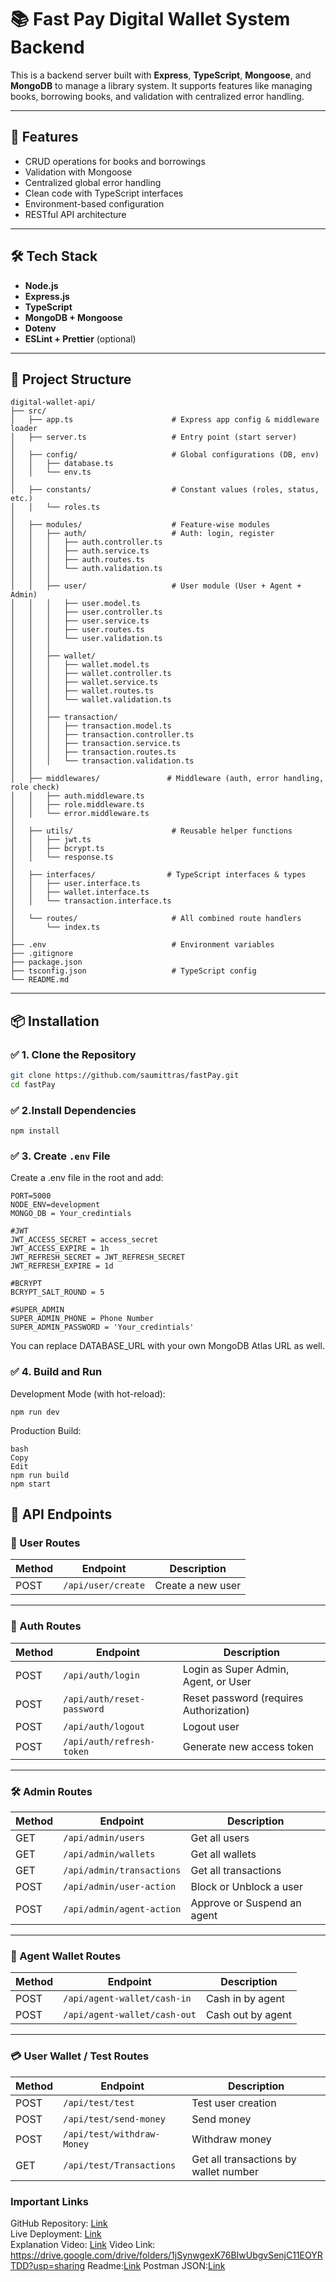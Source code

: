 # 📚 Fast Pay Digital Wallet System Backend

This is a backend server built with **Express**, **TypeScript**, **Mongoose**, and **MongoDB** to manage a library system. It supports features like managing books, borrowing books, and validation with centralized error handling.

---

## 🚀 Features

- CRUD operations for books and borrowings
- Validation with Mongoose
- Centralized global error handling
- Clean code with TypeScript interfaces
- Environment-based configuration
- RESTful API architecture

---

## 🛠️ Tech Stack

- **Node.js**
- **Express.js**
- **TypeScript**
- **MongoDB + Mongoose**
- **Dotenv**
- **ESLint + Prettier** (optional)

---

## 📁 Project Structure

```
digital-wallet-api/
├── src/
│   ├── app.ts                      # Express app config & middleware loader
│   ├── server.ts                   # Entry point (start server)
│
│   ├── config/                     # Global configurations (DB, env)
│   │   ├── database.ts
│   │   └── env.ts
│
│   ├── constants/                  # Constant values (roles, status, etc.)
│   │   └── roles.ts
│
│   ├── modules/                    # Feature-wise modules
│   │   ├── auth/                   # Auth: login, register
│   │   │   ├── auth.controller.ts
│   │   │   ├── auth.service.ts
│   │   │   ├── auth.routes.ts
│   │   │   └── auth.validation.ts
│   │   │
│   │   ├── user/                   # User module (User + Agent + Admin)
│   │   │   ├── user.model.ts
│   │   │   ├── user.controller.ts
│   │   │   ├── user.service.ts
│   │   │   ├── user.routes.ts
│   │   │   └── user.validation.ts
│   │   │
│   │   ├── wallet/
│   │   │   ├── wallet.model.ts
│   │   │   ├── wallet.controller.ts
│   │   │   ├── wallet.service.ts
│   │   │   ├── wallet.routes.ts
│   │   │   └── wallet.validation.ts
│   │   │
│   │   ├── transaction/
│   │   │   ├── transaction.model.ts
│   │   │   ├── transaction.controller.ts
│   │   │   ├── transaction.service.ts
│   │   │   ├── transaction.routes.ts
│   │   │   └── transaction.validation.ts
│   │
│   ├── middlewares/               # Middleware (auth, error handling, role check)
│   │   ├── auth.middleware.ts
│   │   ├── role.middleware.ts
│   │   └── error.middleware.ts
│
│   ├── utils/                      # Reusable helper functions
│   │   ├── jwt.ts
│   │   ├── bcrypt.ts
│   │   └── response.ts
│
│   ├── interfaces/                # TypeScript interfaces & types
│   │   ├── user.interface.ts
│   │   ├── wallet.interface.ts
│   │   └── transaction.interface.ts
│
│   └── routes/                     # All combined route handlers
│       └── index.ts
│
├── .env                            # Environment variables
├── .gitignore
├── package.json
├── tsconfig.json                   # TypeScript config
└── README.md

```

---

## 📦 Installation

### ✅ 1. Clone the Repository

```bash
git clone https://github.com/saumittras/fastPay.git
cd fastPay

```

### ✅ 2.Install Dependencies

```
npm install
```

### ✅ 3. Create `.env` File

<p>Create a .env file in the root and add:</p>

```
PORT=5000
NODE_ENV=development
MONGO_DB = Your_credintials

#JWT
JWT_ACCESS_SECRET = access_secret
JWT_ACCESS_EXPIRE = 1h
JWT_REFRESH_SECRET = JWT_REFRESH_SECRET
JWT_REFRESH_EXPIRE = 1d

#BCRYPT
BCRYPT_SALT_ROUND = 5

#SUPER_ADMIN
SUPER_ADMIN_PHONE = Phone Number
SUPER_ADMIN_PASSWORD = 'Your_credintials'
```

<p>You can replace DATABASE_URL with your own MongoDB Atlas URL as well.</p>

### ✅ 4. Build and Run

<p>Development Mode (with hot-reload):</p>

```
npm run dev
```

<p>Production Build:</p>

```
bash
Copy
Edit
npm run build
npm start
```

## 📘 API Endpoints

### 👤 User Routes

| Method | Endpoint           | Description       |
| ------ | ------------------ | ----------------- |
| POST   | `/api/user/create` | Create a new user |

---

### 🔐 Auth Routes

| Method | Endpoint                   | Description                             |
| ------ | -------------------------- | --------------------------------------- |
| POST   | `/api/auth/login`          | Login as Super Admin, Agent, or User    |
| POST   | `/api/auth/reset-password` | Reset password (requires Authorization) |
| POST   | `/api/auth/logout`         | Logout user                             |
| POST   | `/api/auth/refresh-token`  | Generate new access token               |

---

### 🛠️ Admin Routes

| Method | Endpoint                  | Description                 |
| ------ | ------------------------- | --------------------------- |
| GET    | `/api/admin/users`        | Get all users               |
| GET    | `/api/admin/wallets`      | Get all wallets             |
| GET    | `/api/admin/transactions` | Get all transactions        |
| POST   | `/api/admin/user-action`  | Block or Unblock a user     |
| POST   | `/api/admin/agent-action` | Approve or Suspend an agent |

---

### 💼 Agent Wallet Routes

| Method | Endpoint                     | Description       |
| ------ | ---------------------------- | ----------------- |
| POST   | `/api/agent-wallet/cash-in`  | Cash in by agent  |
| POST   | `/api/agent-wallet/cash-out` | Cash out by agent |

---

### 💳 User Wallet / Test Routes

| Method | Endpoint                   | Description                           |
| ------ | -------------------------- | ------------------------------------- |
| POST   | `/api/test/test`           | Test user creation                    |
| POST   | `/api/test/send-money`     | Send money                            |
| POST   | `/api/test/withdraw-Money` | Withdraw money                        |
| GET    | `/api/test/Transactions`   | Get all transactions by wallet number |

### Important Links

GitHub Repository: <a href='https://github.com/saumittras/fastPay'>Link</a><br>
Live Deployment: <a href='fastpay-b5a5.vercel.app'>Link</a></br>
Explanation Video: <a href='https://drive.google.com/drive/folders/1jSynwgexK76BIwUbgvSenjC11EOYRTDD?usp=sharing'>Link</a>
Video Link: https://drive.google.com/drive/folders/1jSynwgexK76BIwUbgvSenjC11EOYRTDD?usp=sharing
Readme:<a href='https://github.com/saumittras/fastPay/blob/main/README.md'>Link</a>
Postman JSON:<a href='https://github.com/saumittras/fastPay/blob/main/Fast%20Pay.postman_collection.json'>Link</a>
